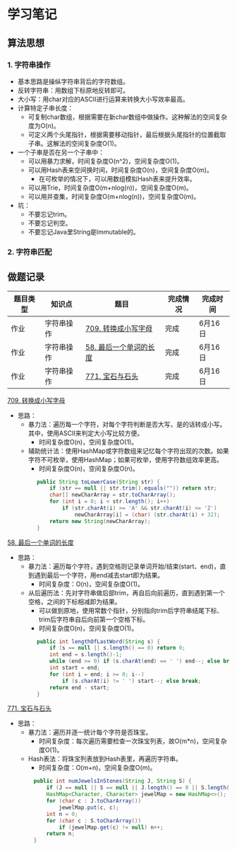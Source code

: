 #  学习笔记

## 算法思想

### 1. 字符串操作
 - 基本思路是操纵字符串背后的字符数组。  
 - 反转字符串：用数组下标原地反转即可。  
 - 大小写：用char对应的ASCII进行运算来转换大小写效率最高。  
 - 计算特定子串长度：
    - 可复制char数组，根据需要在新char数组中做操作。这种解法的空间复杂度为O(n)。    
    - 可定义两个头尾指针，根据需要移动指针，最后根据头尾指针的位置截取子串。这解法的空间复杂度O(1)。  
 - 一个子串是否在另一个子串中：
    - 可以用暴力求解，时间复杂度O(n^2)，空间复杂度O(1)。  
    - 可以用Hash表来空间换时间，时间复杂度O(n)，空间复杂度O(m)。  
        - 在可枚举的情况下，可以用数组模拟Hash表来提升效率。  
    - 可以用Trie，时间复杂度O(m+nlog(n))，空间复杂度O(m)。  
    - 可以用并查集，时间复杂度O(m+nlog(n))，空间复杂度O(m)。 
 - 坑：
    - 不要忘记trim。  
    - 不要忘记判空。  
    - 不要忘记Java里String是Immutable的。  
    
### 2. 字符串匹配



## 做题记录
|题目类型|知识点|题目   |完成情况|完成时间|
|-------|-----|---|-------|------|
|作业|字符串操作|[709. 转换成小写字母](https://leetcode-cn.com/problems/to-lower-case/)|完成|6月16日|
|作业|字符串操作|[58. 最后一个单词的长度](https://leetcode-cn.com/problems/length-of-last-word/)|完成|6月16日|
|作业|字符串操作|[771. 宝石与石头](https://leetcode-cn.com/problems/jewels-and-stones/)|完成|6月16日|


[709. 转换成小写字母](https://leetcode-cn.com/problems/to-lower-case/)  
- 思路：
    - 暴力法：遍历每一个字符，对每个字符判断是否大写，是的话转成小写。其中，使用ASCII来判定大小写比较方便。  
        - 时间复杂度O(n)，空间复杂度O(1)。    
    - 辅助统计法：使用HashMap或字符数组来记忆每个字符出现的次数。如果字符不可枚举，使用HashMap；如果可枚举，使用字符数组效率更高。   
        - 时间复杂度O(n)，空间复杂度O(n)。     
    ```java
          public String toLowerCase(String str) {
              if (str == null || str.trim().equals("")) return str;
              char[] newCharArray = str.toCharArray();
              for (int i = 0; i < str.length(); i++)
                  if (str.charAt(i) >= 'A' && str.charAt(i) <= 'Z')
                      newCharArray[i] = (char) (str.charAt(i) + 32);
              return new String(newCharArray);
          }
    ```
  
[58. 最后一个单词的长度](https://leetcode-cn.com/problems/length-of-last-word/)
- 思路：
    - 暴力法：遍历每个字符，遇到空格则记录单词开始/结束(start、end)，直到遇到最后一个字符，用end减去start即为结果。   
        - 时间复杂度：O(n)，空间复杂度O(1)。
    - 从后遍历法：先对字符串做后部trim，再自后向前遍历，直到遇到第一个空格，之间的下标相减即为结果。  
        - 可以做到原地，使用常数个指针，分别指向trim后字符串结尾下标、trim后字符串自后向前第一个空格下标。  
        - 时间复杂度O(n)，空间复杂度O(1)。  
    ```java
          public int lengthOfLastWord(String s) {
              if (s == null || s.length() == 0) return 0;
              int end = s.length()-1;
              while (end >= 0) if (s.charAt(end) == ' ') end--; else break;
              int start = end;
              for (int i = end; i >= 0; i--)
                  if (s.charAt(i) != ' ') start--; else break;
              return end - start;
          }
    ```
  
[771. 宝石与石头](https://leetcode-cn.com/problems/jewels-and-stones/)  
- 思路：
    - 暴力法：遍历并逐一统计每个字符是否珠宝。
        - 时间复杂度：每次遍历需要检查一次珠宝列表，故O(m*n)，空间复杂度O(1)。  
    - Hash表法：将珠宝列表放到Hash表里，再遍历字符串。  
        - 时间复杂度：O(m+n)，空间复杂度O(m)。  
    ```java
         public int numJewelsInStones(String J, String S) {
             if (J == null || S == null || J.length() == 0 || S.length() == 0) return 0;
             HashMap<Character, Character> jewelMap = new HashMap<>();
             for (char c : J.toCharArray())
                 jewelMap.put(c, c);
             int n = 0;
             for (char c : S.toCharArray())
                 if (jewelMap.get(c) != null) n++;
             return n;
         } 
    ```

